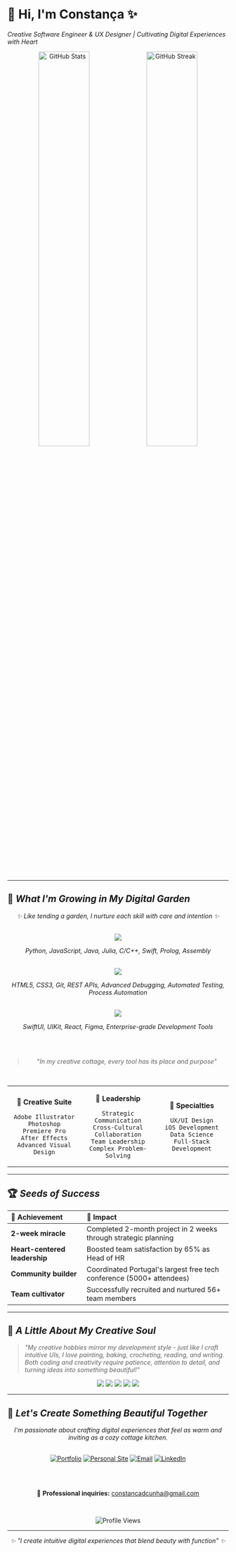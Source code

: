 # 🌿 Hi, I'm Constança ✨
*Creative Software Engineer & UX Designer | Cultivating Digital Experiences with Heart*

<div align="center">
  <img src="https://github-readme-stats.vercel.app/api?username=constancadcunha&show_icons=true&theme=graywhite&title_color=8B4513&icon_color=228B22&text_color=654321&bg_color=FAF0E6&count_private=true" alt="GitHub Stats" width="48%" />
  <img src="https://github-readme-streak-stats.herokuapp.com/?user=constancadcunha&theme=default&background=FAF0E6&border=D2691E&stroke=8B4513&ring=228B22&fire=D2691E&currStreakNum=654321&sideNums=654321&currStreakLabel=8B4513&sideLabels=8B4513&dates=654321" alt="GitHub Streak" width="48%" />
</div>

---

## 🌻 *What I'm Growing in My Digital Garden*

<div align="center">

*✨ Like tending a garden, I nurture each skill with care and intention ✨*

<br>

<img src="https://img.shields.io/badge/🌸-Programming%20Languages-F5DEB3?style=for-the-badge&labelColor=DEB887&color=F5DEB3" />

*Python, JavaScript, Java, Julia, C/C++, Swift, Prolog, Assembly*

<br>

<img src="https://img.shields.io/badge/🌿-Web%20%26%20Systems-E6F3E6?style=for-the-badge&labelColor=90EE90&color=E6F3E6" />

*HTML5, CSS3, Git, REST APIs, Advanced Debugging, Automated Testing, Process Automation*

<br>

<img src="https://img.shields.io/badge/🍃-Frameworks%20%26%20Platforms-F0FFF0?style=for-the-badge&labelColor=98FB98&color=F0FFF0" />

*SwiftUI, UIKit, React, Figma, Enterprise-grade Development Tools*

<br><br>

> *"In my creative cottage, every tool has its place and purpose"*

<br>

<table>
<tr>
<td align="center" width="33%">

**🎨 Creative Suite**
```
Adobe Illustrator
Photoshop
Premiere Pro
After Effects
Advanced Visual Design
```

</td>
<td align="center" width="33%">

**👥 Leadership**
```
Strategic Communication
Cross-Cultural Collaboration
Team Leadership
Complex Problem-Solving
```

</td>
<td align="center" width="33%">

**🌱 Specialties**
```
UX/UI Design
iOS Development
Data Science
Full-Stack Development
```

</td>
</tr>
</table>

</div>

---

## 🏆 *Seeds of Success*

<div align="center">

| 🌸 **Achievement** | 🌿 **Impact** |
|:---|:---|
| **2-week miracle** | Completed 2-month project in 2 weeks through strategic planning |
| **Heart-centered leadership** | Boosted team satisfaction by 65% as Head of HR |
| **Community builder** | Coordinated Portugal's largest free tech conference (5000+ attendees) |
| **Team cultivator** | Successfully recruited and nurtured 56+ team members |

</div>

---

## 🌾 *A Little About My Creative Soul*

> *"My creative hobbies mirror my development style - just like I craft intuitive UIs, I love painting, baking, crocheting, reading, and writing. Both coding and creativity require patience, attention to detail, and turning ideas into something beautiful!"*

<div align="center">
  <img src="https://img.shields.io/badge/🎨_Painting-D2691E?style=flat-square&labelColor=8B4513" />
  <img src="https://img.shields.io/badge/🥧_Baking-F4A460?style=flat-square&labelColor=D2691E" />
  <img src="https://img.shields.io/badge/🧶_Crocheting-DDA0DD?style=flat-square&labelColor=9370DB" />
  <img src="https://img.shields.io/badge/📚_Reading-4682B4?style=flat-square&labelColor=2F4F4F" />
  <img src="https://img.shields.io/badge/✍️_Writing-228B22?style=flat-square&labelColor=006400" />
</div>

---

## 💌 *Let's Create Something Beautiful Together*

<div align="center">
  <em>I'm passionate about crafting digital experiences that feel as warm and inviting as a cozy cottage kitchen.</em>
  <br><br>
  
  [![Portfolio](https://img.shields.io/badge/🌿_Portfolio-8B4513?style=for-the-badge&logo=leaf&logoColor=white)](https://constancadcunha.github.io/portfolio/)
  [![Personal Site](https://img.shields.io/badge/🌱_About_Me-228B22?style=for-the-badge&logo=seedling&logoColor=white)](https://constancadcunha.github.io/constancacunha/)
  [![Email](https://img.shields.io/badge/📧_Email-D2691E?style=for-the-badge&logo=envelope&logoColor=white)](mailto:constancadcunha@gmail.com)
  [![LinkedIn](https://img.shields.io/badge/💼_LinkedIn-6B8E23?style=for-the-badge&logo=linkedin&logoColor=white)](https://www.linkedin.com/in/constanca-cunha/)
  
  <br><br>
  
  💼 **Professional inquiries:** constancadcunha@gmail.com
  
  <br>
  
  ![Profile Views](https://komarev.com/ghpvc/?username=constancadcunha&color=8B4513&style=flat-square&label=Garden+Visitors)
</div>

---

<div align="center">
  <em>✨ "I create intuitive digital experiences that blend beauty with function" ✨</em>
</div>
